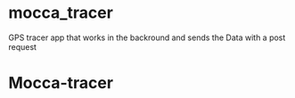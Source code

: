 # mocca_tracer

GPS tracer app that works in the backround and sends the Data with a post request

# Mocca-tracer
